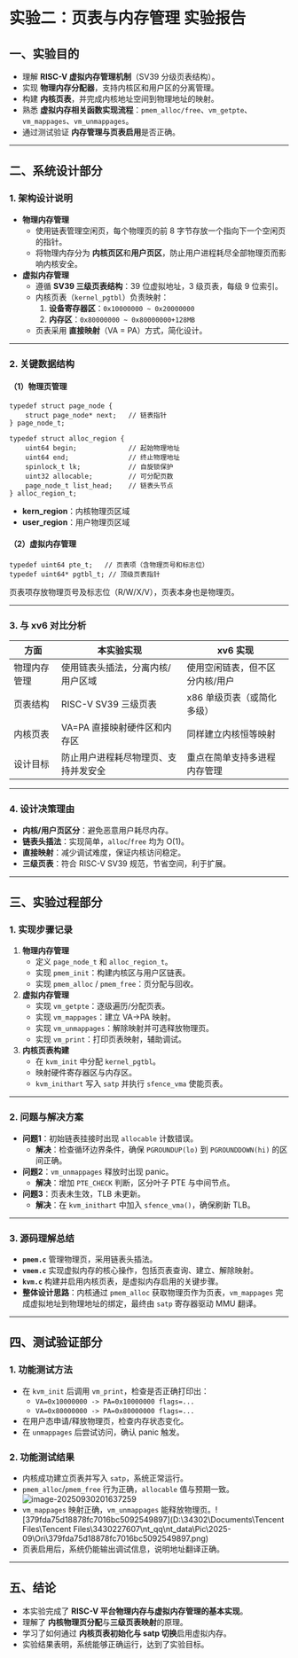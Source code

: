 # 实验二：页表与内存管理 实验报告



## 一、实验目的

- 理解 **RISC-V 虚拟内存管理机制**（SV39 分级页表结构）。
- 实现 **物理内存分配器**，支持内核区和用户区的分离管理。
- 构建 **内核页表**，并完成内核地址空间到物理地址的映射。
- 熟悉 **虚拟内存相关函数实现流程**：`pmem_alloc/free`、`vm_getpte`、`vm_mappages`、`vm_unmappages`。
- 通过测试验证 **内存管理与页表启用**是否正确。

------

## 二、系统设计部分

### 1. 架构设计说明

- **物理内存管理**
  - 使用链表管理空闲页，每个物理页的前 8 字节存放一个指向下一个空闲页的指针。
  - 将物理内存分为 **内核页区**和**用户页区**，防止用户进程耗尽全部物理页而影响内核安全。
- **虚拟内存管理**
  - 遵循 **SV39 三级页表结构**：39 位虚拟地址，3 级页表，每级 9 位索引。
  - 内核页表（`kernel_pgtbl`）负责映射：
    1. **设备寄存器区**：`0x10000000 ~ 0x20000000`
    2. **内存区**：`0x80000000 ~ 0x80000000+128MB`
  - 页表采用 **直接映射**（VA = PA）方式，简化设计。

------

### 2. 关键数据结构

#### （1）物理页管理

```
typedef struct page_node {
    struct page_node* next;   // 链表指针
} page_node_t;

typedef struct alloc_region {
    uint64 begin;             // 起始物理地址
    uint64 end;               // 终止物理地址
    spinlock_t lk;            // 自旋锁保护
    uint32 allocable;         // 可分配页数
    page_node_t list_head;    // 链表头节点
} alloc_region_t;
```

- **kern_region**：内核物理页区域
- **user_region**：用户物理页区域

#### （2）虚拟内存管理

```
typedef uint64 pte_t;   // 页表项（含物理页号和标志位）
typedef uint64* pgtbl_t; // 顶级页表指针
```

页表项存放物理页号及标志位（R/W/X/V），页表本身也是物理页。

------

### 3. 与 xv6 对比分析

| 方面         | 本实验实现                           | xv6 实现                        |
| ------------ | ------------------------------------ | ------------------------------- |
| 物理内存管理 | 使用链表头插法，分离内核/用户区域    | 使用空闲链表，但不区分内核/用户 |
| 页表结构     | RISC-V SV39 三级页表                 | x86 单级页表（或简化多级）      |
| 内核页表     | VA=PA 直接映射硬件区和内存区         | 同样建立内核恒等映射            |
| 设计目标     | 防止用户进程耗尽物理页、支持并发安全 | 重点在简单支持多进程内存管理    |

------

### 4. 设计决策理由

- **内核/用户页区分**：避免恶意用户耗尽内存。
- **链表头插法**：实现简单，`alloc`/`free` 均为 O(1)。
- **直接映射**：减少调试难度，保证内核访问稳定。
- **三级页表**：符合 RISC-V SV39 规范，节省空间，利于扩展。

------

## 三、实验过程部分

### 1. 实现步骤记录

1. **物理内存管理**
   - 定义 `page_node_t` 和 `alloc_region_t`。
   - 实现 `pmem_init`：构建内核区与用户区链表。
   - 实现 `pmem_alloc` / `pmem_free`：页分配与回收。
2. **虚拟内存管理**
   - 实现 `vm_getpte`：逐级遍历/分配页表。
   - 实现 `vm_mappages`：建立 VA→PA 映射。
   - 实现 `vm_unmappages`：解除映射并可选释放物理页。
   - 实现 `vm_print`：打印页表映射，辅助调试。
3. **内核页表构建**
   - 在 `kvm_init` 中分配 `kernel_pgtbl`。
   - 映射硬件寄存器区与内存区。
   - `kvm_inithart` 写入 `satp` 并执行 `sfence_vma` 使能页表。

------

### 2. 问题与解决方案

- **问题1**：初始链表挂接时出现 `allocable` 计数错误。
  - **解决**：检查循环边界条件，确保 `PGROUNDUP(lo)` 到 `PGROUNDDOWN(hi)` 的区间正确。
- **问题2**：`vm_unmappages` 释放时出现 panic。
  - **解决**：增加 `PTE_CHECK` 判断，区分叶子 PTE 与中间节点。
- **问题3**：页表未生效，TLB 未更新。
  - **解决**：在 `kvm_inithart` 中加入 `sfence_vma()`，确保刷新 TLB。

------

### 3. 源码理解总结

- **`pmem.c`** 管理物理页，采用链表头插法。
- **`vmem.c`** 实现虚拟内存的核心操作，包括页表查询、建立、解除映射。
- **`kvm.c`** 构建并启用内核页表，是虚拟内存启用的关键步骤。
- **整体设计思路**：内核通过 `pmem_alloc` 获取物理页作为页表，`vm_mappages` 完成虚拟地址到物理地址的绑定，最终由 `satp` 寄存器驱动 MMU 翻译。

------

## 四、测试验证部分

### 1. 功能测试方法

- 在 `kvm_init` 后调用 `vm_print`，检查是否正确打印出：
  - `VA=0x10000000 -> PA=0x10000000 flags=...`
  - `VA=0x80000000 -> PA=0x80000000 flags=...`
- 在用户态申请/释放物理页，检查内存状态变化。
- 在 `unmappages` 后尝试访问，确认 panic 触发。

### 2. 功能测试结果

- 内核成功建立页表并写入 `satp`，系统正常运行。
- `pmem_alloc`/`pmem_free` 行为正确，`allocable` 值与预期一致。![image-20250930201637259](C:\Users\34302\AppData\Roaming\Typora\typora-user-images\image-20250930201637259.png)
- `vm_mappages` 映射正确，`vm_unmappages` 能释放物理页。![379fda75d18878fc7016bc5092549897](D:\34302\Documents\Tencent Files\Tencent Files\3430227607\nt_qq\nt_data\Pic\2025-09\Ori\379fda75d18878fc7016bc5092549897.png)
- 页表启用后，系统仍能输出调试信息，说明地址翻译正确。

------

## 五、结论

- 本实验完成了 **RISC-V 平台物理内存与虚拟内存管理的基本实现**。
- 理解了 **内核物理页分配**与**三级页表映射**的原理。
- 学习了如何通过 **内核页表初始化与 satp 切换**启用虚拟内存。
- 实验结果表明，系统能够正确运行，达到了实验目标。